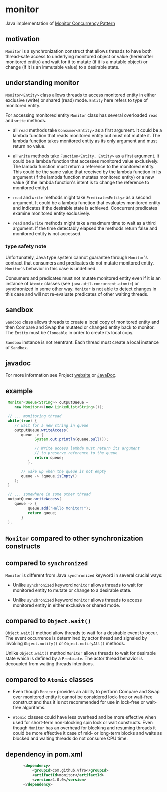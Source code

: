 # monitor

Java implementation of [Monitor Concurrency Pattern][1]

## motivation

`Monitor` is a synchronization construct that allows threads to have both
thread-safe access to underlying monitored object or value (hereinafter
monitored entity) and wait for it to mutate (if it is a mutable object)
or change (if it is an immutable value) to a desirable state.

## understanding monitor

`Monitor<Entity>` class allows threads to access monitored entity in either
exclusive (write) or shared (read) mode. `Entity` here refers to type
of monitored entity.

For accessing monitored entity `Monitor` class has several overloaded
`read` and `write` methods.

* all `read` methods take `Consumer<Entity>` as a first argument. It could
be a lambda function that reads monitored entity but must not mutate it. The
lambda function takes monitored entity as its only argument and must return
no value.

* all `write` methods take `Function<Entity, Entity>` as a first argument.
It could be a lambda function that accesses monitored value exclusively.
The lambda function must return a reference to the monitored entity.
This could be the same value that received by the lambda function in its
argument (if the lambda function mutates monitored entity) or a new value
(if the lambda function's intent is to change the reference to monitored
entity).

* `read` and `write` methods might take `Predicate<Entity>` as a second
argument. It could be a lambda function that evaluates monitored entity
and indicates if the desirable state is achieved. Concurrent predicates
examine monitored entity exclusively.

* `read` and `write` methods might take a maximum time to wait as a third
argument. If the time detectably elapsed the methods return false and monitored
entity is not accessed.

### type safety note

Unfortunately, Java type system cannot guarantee through `Monitor`'s contract
that consumers and predicates do not mutate monitored entity. `Monitor`'s
behavior in this case is undefined.

Consumers and predicates must not mutate monitored entity even if it is an
instance of `Atomic` classes (see `java.util.concurrent.atomic`) or synchronized
in some other way. `Monitor` is not able to detect changes in this case and will
not re-evaluate predicates of other waiting threads.

## sandbox

`Sandbox` class allows threads to create a local copy of monitored entity and
then Compare and Swap the mutated or changed entity back to monitor. The
`Entity` must be `Cloneable` in order to create its local copy.

`Sandbox` instance is not reentrant. Each thread must create a local instance
of `Sandbox`.

## javadoc

For more information see Project [website][2] or [JavaDoc][3].

## example

```java
 Monitor<Queue<String>> outputQueue =
    new Monitor<>(new LinkedList<String>());

 // ... monitoring thread
 while(true) {
    // wait for a new string in queue
    outputQueue.writeAccess(
       queue -> {
             System.out.println(queue.pull());

             // Write access lambda must return its argument
             // to preserve reference to the queue
             return queue;
          },

       // wake up when the queue is not empty
       queue -> !queue.isEmpty()
    );
 }

 // ... somewhere in some other thread
 outputQueue.writeAccess(
    queue -> {
          queue.add("Hello Monitor!");
          return queue;
       }
 );
```

## `Monitor` compared to other synchronization constructs

## compared to `synchronized`

`Monitor` is different from Java `synchronized` keyword in several crucial
ways:

* Unlike `synchronized` keyword `Monitor` allows threads to wait for monitored
entity to mutate or change to a desirable state.

* Unlike `synchronized` keyword `Monitor` allows threads to access monitored
entity in either exclusive or shared mode.

## compared to `Object.wait()`

`Object.wait()` method allow threads to wait for a desirable event to occur.
The event occurrence is determined by actor thread and signaled by invoking
`Object.notify()` or `Object.notifyAll()` methods.

Unlike `Object.wait()` method `Monitor` allows threads to wait for desirable
state which is defined by a `Predicate`. The actor thread behavior is decoupled
from waiting threads intentions. 

## compared to `Atomic` classes

* Even though `Monitor` provides an ability to perform Compare and Swap over
monitored entity it cannot be considered lock-free or wait-free construct and
thus it is not recommended for use in lock-free or wait-free algorithms.

* `Atomic` classes could have less overhead and be more effective when used for
short-term non-blocking spin lock or wait constructs. Even though `Monitor` has
an overhead for blocking and resuming threads it could be more effective it case
of mid- or long-term blocks and waits as blocked and waiting threads do not
consume CPU time. 

## dependency in pom.xml

```xml
        <dependency>
            <groupId>com.github.vfro</groupId>
            <artifactId>monitor</artifactId>
            <version>4.0.0</version>
        </dependency>
```

  [1]: https://en.wikipedia.org/wiki/Monitor_(synchronization)
  [2]: https://vfro.github.io/monitor
  [3]: https://vfro.github.io/monitor/apidocs/index.html
